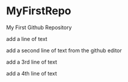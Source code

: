 # MyFirstRepo
My First Github Repository

add a line of text

add a second line of text from the github editor

add a 3rd line of text

add a 4th line of text
